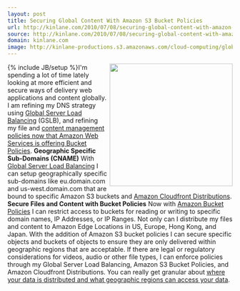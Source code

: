 ```yaml
---
layout: post
title: Securing Global Content With Amazon S3 Bucket Policies
url: http://kinlane.com/2010/07/08/securing-global-content-with-amazon-s3-bucket-policies/
source: http://kinlane.com/2010/07/08/securing-global-content-with-amazon-s3-bucket-policies/
domain: kinlane.com
image: http://kinlane-productions.s3.amazonaws.com/cloud-computing/global-digital_delivery.jpg
---
```

{% include JB/setup %}<img class="alignnone c1" title="Secure Global Content Delivery" src="http://kinlane-productions.s3.amazonaws.com/cloud-computing/global-digital_delivery.jpg" alt="" width="275" align="right" />I'm spending a lot of time lately looking at more efficient and secure ways of delivery web applications and content globally. I am refining my DNS strategy using <a href="http://www.kinlane.com/2010/07/cloud-balancing-with-global-server-load-balancer-gslb/">Global Server Load Balancing</a> (GSLB), and refining my file and <a href="http://www.kinlane.com/2010/07/amazon-web-services-releases-more-granular-access-policies-for-amazon-s3-buckets/">content management policies now that Amazon Web Services is offering Bucket Policies</a>. <strong>Geographic Specific Sub-Domains (CNAME)</strong> With <a href="http://www.kinlane.com/category/global-server-load-balancing/">Global Server Load Balancing</a> I can setup geographically specific sub-domains like eu.domain.com and us-west.domain.com that are bound to specific Amazon S3 buckets and <a href="http://www.kinlane.com/category/amazon/amazon-cloudfront/">Amazon Cloudfront Distributions</a>. <strong>Secure Files and Content with Bucket Policies</strong> Now with <a href="http://www.kinlane.com/2010/07/amazon-web-services-releases-more-granular-access-policies-for-amazon-s3-buckets/">Amazon Bucket Policies</a> I can restrict access to buckets for reading or writing to specific domain names, IP Addresses, or IP Ranges. Not only can I distribute my files and content to Amazon Edge Locations in US, Europe, Hong Kong, and Japan. With the addition of Amazon S3 bucket policies I can secure specific objects and buckets of objects to ensure they are only delivered within geographic regions that are acceptable. If there are legal or regulatory considerations for videos, audio or other file types, I can enforce policies through my Global Server Load Balancing, Amazon S3 Bucket Policies, and Amazon Cloudfront Distributions. You can really get granular about <a href="http://www.kinlane.com/2010/06/do-you-know-where-your-data-is-in-the-cloud/">where your data is distributed and what geographic regions can access your data</a>.